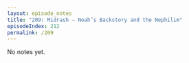 ```yaml
---
layout: episode_notes
title: "209: Midrash — Noah’s Backstory and the Nephilim"
episodeIndex: 212
permalink: /209
---
```

No notes yet.
